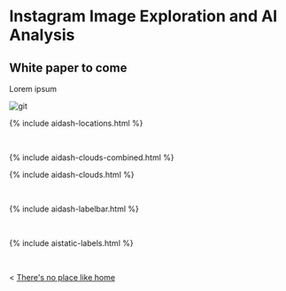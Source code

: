 # Instagram Image Exploration and AI Analysis



## White paper to come

Lorem ipsum
  
  
  
![git](DHUM_73000/img/Instagram_download.png)

  
  {% include aidash-locations.html %}

  &nbsp; &nbsp; &nbsp; &nbsp;
 
 
  {% include aidash-clouds-combined.html %} 

  {% include aidash-clouds.html %} 
 
  &nbsp; &nbsp; &nbsp; &nbsp;
  
  
  {% include aidash-labelbar.html %} 
  
  &nbsp; &nbsp; &nbsp; &nbsp;

  
  {% include aistatic-labels.html %} 

  &nbsp; &nbsp; &nbsp; &nbsp;
  

< [There's no place like home](./index.md)
